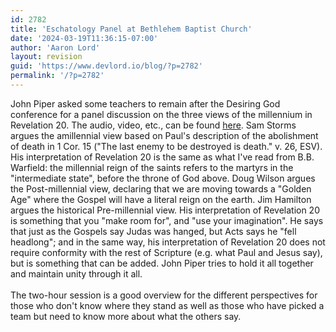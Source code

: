 ```yaml
---
id: 2782
title: 'Eschatology Panel at Bethlehem Baptist Church'
date: '2024-03-19T11:36:15-07:00'
author: 'Aaron Lord'
layout: revision
guid: 'https://www.devlord.io/blog/?p=2782'
permalink: '/?p=2782'
---
```


John Piper asked some teachers to remain after the Desiring God conference for a panel discussion on the three views of the millennium in Revelation 20.  The audio, video, etc., can be found <a href="http://www.desiringgod.org/Blog/2038_audio_and_video_for_eschatology_conversation/">here</a>.  Sam Storms argues the amillennial view based on Paul's description of the abolishment of death in 1 Cor. 15 ("The last enemy to be destroyed is death." v. 26, ESV). His interpretation of Revelation 20 is the same as what I've read from B.B. Warfield: the millennial reign of the saints refers to the martyrs in the "intermediate state", before the throne of God above.  Doug Wilson argues the Post-millennial view, declaring that we are moving towards a "Golden Age" where the Gospel will have a literal reign on the earth. Jim Hamilton argues the historical Pre-millennial view. His interpretation of Revelation 20 is something that you "make room for", and "use your imagination".  He says that just as the Gospels say Judas was hanged, but Acts says he "fell headlong"; and in the same way, his interpretation of Revelation 20 does not require conformity with the rest of Scripture (e.g. what Paul and Jesus say), but is something that can be added.  John Piper tries to hold it all together and maintain unity through it all.<br /><br />The two-hour session is a good overview for the different perspectives for those who don't know where they stand as well as those who have picked a team but need to know more about what the others say.<div class="blogger-post-footer"><img width='1' height='1' src='https://blogger.googleusercontent.com/tracker/2602771351651662379-6032293557156052371?l=mustfollow.blogspot.com' alt='' /></div>